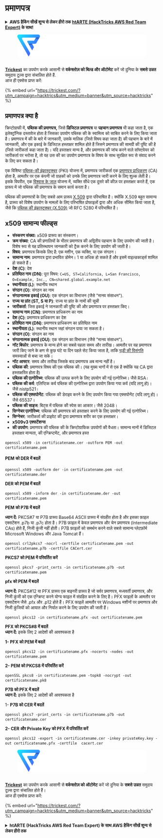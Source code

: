 # प्रमाणपत्र

<details>

<summary><strong>AWS हैकिंग सीखें शून्य से लेकर हीरो तक</strong> <a href="https://training.hacktricks.xyz/courses/arte"><strong>htARTE (HackTricks AWS Red Team Expert)</strong></a><strong> के साथ!</strong></summary>

HackTricks का समर्थन करने के अन्य तरीके:

* यदि आप चाहते हैं कि आपकी **कंपनी का विज्ञापन HackTricks में दिखाई दे** या **HackTricks को PDF में डाउनलोड करें**, तो [**सब्सक्रिप्शन प्लान्स**](https://github.com/sponsors/carlospolop) देखें!
* [**आधिकारिक PEASS & HackTricks स्वैग**](https://peass.creator-spring.com) प्राप्त करें
* [**The PEASS Family**](https://opensea.io/collection/the-peass-family) की खोज करें, हमारे विशेष [**NFTs**](https://opensea.io/collection/the-peass-family) का संग्रह
* 💬 [**Discord group**](https://discord.gg/hRep4RUj7f) में **शामिल हों** या [**telegram group**](https://t.me/peass) में या **Twitter** पर मुझे 🐦 [**@carlospolopm**](https://twitter.com/carlospolopm) **का अनुसरण करें**.
* **HackTricks** के [**github repos**](https://github.com/carlospolop/hacktricks) और [**HackTricks Cloud**](https://github.com/carlospolop/hacktricks-cloud) में PRs सबमिट करके अपनी हैकिंग तकनीकें साझा करें.

</details>

<figure><img src="../.gitbook/assets/image (3) (1) (1) (1).png" alt=""><figcaption></figcaption></figure>

\
[**Trickest**](https://trickest.com/?utm_campaign=hacktrics&utm_medium=banner&utm_source=hacktricks) का उपयोग करके आसानी से **वर्कफ्लोज़ को बिल्ड और ऑटोमेट** करें जो दुनिया के **सबसे उन्नत** समुदाय टूल्स द्वारा संचालित होते हैं.\
आज ही एक्सेस प्राप्त करें:

{% embed url="https://trickest.com/?utm_campaign=hacktrics&utm_medium=banner&utm_source=hacktricks" %}

## प्रमाणपत्र क्या है

क्रिप्टोग्राफी में, **पब्लिक की प्रमाणपत्र,** जिसे **डिजिटल प्रमाणपत्र** या **पहचान प्रमाणपत्र** भी कहा जाता है, एक इलेक्ट्रॉनिक दस्तावेज होता है जिसका उपयोग पब्लिक की के स्वामित्व को साबित करने के लिए किया जाता है। प्रमाणपत्र में की के बारे में जानकारी, उसके मालिक (जिसे विषय कहा जाता है) की पहचान के बारे में जानकारी, और एक इकाई के डिजिटल हस्ताक्षर शामिल होते हैं जिसने प्रमाणपत्र की सामग्री की पुष्टि की है (जिसे जारीकर्ता कहा जाता है)। यदि हस्ताक्षर मान्य है, और प्रमाणपत्र की जांच करने वाले सॉफ्टवेयर को जारीकर्ता पर भरोसा है, तो वह उस की का उपयोग प्रमाणपत्र के विषय के साथ सुरक्षित रूप से संवाद करने के लिए कर सकता है।

एक विशिष्ट [पब्लिक-की इंफ्रास्ट्रक्चर](https://en.wikipedia.org/wiki/Public-key_infrastructure) (PKI) योजना में, प्रमाणपत्र जारीकर्ता एक [प्रमाणपत्र प्राधिकरण](https://en.wikipedia.org/wiki/Certificate_authority) (CA) होता है, आमतौर पर एक कंपनी जो ग्राहकों को उनके लिए प्रमाणपत्र जारी करने के लिए शुल्क लेती है। इसके विपरीत, एक [विश्वास के जाल](https://en.wikipedia.org/wiki/Web_of_trust) योजना में, व्यक्ति सीधे एक दूसरे की कीज़ पर हस्ताक्षर करते हैं, एक प्रारूप में जो पब्लिक की प्रमाणपत्र के समान कार्य करता है।

पब्लिक की प्रमाणपत्रों के लिए सबसे आम प्रारूप [X.509](https://en.wikipedia.org/wiki/X.509) द्वारा परिभाषित है। क्योंकि X.509 बहुत सामान्य है, प्रारूप को विशेष उपयोग के मामलों के लिए परिभाषित प्रोफाइलों द्वारा और अधिक सीमित किया जाता है, जैसे कि [पब्लिक की इंफ्रास्ट्रक्चर (X.509)](https://en.wikipedia.org/wiki/PKIX) जो RFC 5280 में परिभाषित है।

## x509 सामान्य फील्ड्स

* **संस्करण संख्या:** x509 प्रारूप का संस्करण।
* **क्रम संख्या**: CA की प्रणालियों के भीतर प्रमाणपत्र की अद्वितीय पहचान के लिए उपयोग की जाती है। विशेष रूप से यह प्रतिस्थापन जानकारी को ट्रैक करने के लिए उपयोग की जाती है।
* **विषय**: प्रमाणपत्र किसके लिए है: एक मशीन, एक व्यक्ति, या एक संगठन।
* **सामान्य नाम**: प्रमाणपत्र द्वारा प्रभावित डोमेन। 1 या अधिक हो सकते हैं और इसमें वाइल्डकार्ड्स शामिल हो सकते हैं।
* **देश (C)**: देश
* **प्रतिष्ठित नाम (DN)**: पूरा विषय: `C=US, ST=California, L=San Francisco, O=Example, Inc., CN=shared.global.example.net`
* **स्थानीयता (L)**: स्थानीय स्थान
* **संगठन (O)**: संगठन का नाम
* **संगठनात्मक इकाई (OU)**: एक संगठन का विभाजन (जैसे "मानव संसाधन").
* **राज्य या प्रांत (ST, S या P)**: राज्य या प्रांत के नामों की सूची
* **जारीकर्ता**: जिस इकाई ने जानकारी की पुष्टि की और प्रमाणपत्र पर हस्ताक्षर किए।
* **सामान्य नाम (CN)**: प्रमाणपत्र प्राधिकरण का नाम
* **देश (C)**: प्रमाणपत्र प्राधिकरण का देश
* **प्रतिष्ठित नाम (DN)**: प्रमाणपत्र प्राधिकरण का प्रतिष्ठित नाम
* **स्थानीयता (L)**: स्थानीय स्थान जहां संगठन पाया जा सकता है।
* **संगठन (O)**: संगठन का नाम
* **संगठनात्मक इकाई (OU)**: एक संगठन का विभाजन (जैसे "मानव संसाधन").
* **नॉट बिफोर**: प्रमाणपत्र के मान्य होने का सबसे पहला समय और तारीख। आमतौर पर यह प्रमाणपत्र जारी किए जाने के क्षण से कुछ घंटे या दिन पहले सेट किया जाता है, ताकि [घड़ी की विसंगति](https://en.wikipedia.org/wiki/Clock_skew#On_a_network) समस्याओं से बचा जा सके।
* **नॉट आफ्टर**: समय और तारीख जिसके बाद प्रमाणपत्र अब मान्य नहीं है।
* **पब्लिक की**: प्रमाणपत्र विषय की एक पब्लिक की। (यह मुख्य भागों में से एक है क्योंकि यह CA द्वारा हस्ताक्षरित होता है)
* **पब्लिक की एल्गोरिथ्म**: पब्लिक की उत्पन्न करने के लिए उपयोग की गई एल्गोरिथ्म। जैसे RSA।
* **पब्लिक की कर्व**: एलिप्टिक कर्व पब्लिक की एल्गोरिथ्म द्वारा उपयोग किया गया कर्व (यदि लागू हो)। जैसे nistp521।
* **पब्लिक की एक्सपोनेंट**: पब्लिक की डेराइव करने के लिए उपयोग किया गया एक्सपोनेंट (यदि लागू हो)। जैसे 65537।
* **पब्लिक की साइज**: बिट्स में पब्लिक की स्पेस का आकार। जैसे 2048।
* **सिग्नेचर एल्गोरिथ्म**: पब्लिक की प्रमाणपत्र को हस्ताक्षर करने के लिए उपयोग की गई एल्गोरिथ्म।
* **सिग्नेचर**: जारीकर्ता की प्राइवेट की द्वारा प्रमाणपत्र शरीर का एक हस्ताक्षर।
* **x509v3 एक्सटेंशन्स**
* **की उपयोग**: प्रमाणपत्र की पब्लिक की के क्रिप्टोग्राफिक उपयोगों की वैधता। सामान्य मानों में डिजिटल हस्ताक्षर मान्यता, की एन्क्रिप्टमेंट, और प्रमाणपत्र हस्त
```
openssl x509 -in certificatename.cer -outform PEM -out certificatename.pem
```
#### **PEM को DER में बदलें**
```
openssl x509 -outform der -in certificatename.pem -out certificatename.der
```
**DER को PEM में बदलें**
```
openssl x509 -inform der -in certificatename.der -out certificatename.pem
```
**PEM को P7B में बदलें**

**ध्यान दें:** PKCS#7 या P7B प्रारूप Base64 ASCII प्रारूप में संग्रहीत होता है और इसका फ़ाइल एक्सटेंशन .p7b या .p7c होता है। P7B फ़ाइल में केवल प्रमाणपत्र और चेन प्रमाणपत्र (Intermediate CAs) होते हैं, निजी कुंजी नहीं होती। P7B फ़ाइलों को समर्थन करने वाले सबसे सामान्य प्लेटफ़ॉर्म Microsoft Windows और Java Tomcat हैं।
```
openssl crl2pkcs7 -nocrl -certfile certificatename.pem -out certificatename.p7b -certfile CACert.cer
```
**PKCS7 को PEM में परिवर्तित करें**
```
openssl pkcs7 -print_certs -in certificatename.p7b -out certificatename.pem
```
**pfx को PEM में बदलें**

**ध्यान दें:** PKCS#12 या PFX प्रारूप एक बाइनरी प्रारूप है जो सर्वर प्रमाणपत्र, मध्यवर्ती प्रमाणपत्र, और निजी कुंजी को एक एन्क्रिप्ट करने योग्य फाइल में संग्रहित करने के लिए है। PFX फाइलों के आमतौर पर एक्सटेंशन जैसे .pfx और .p12 होते हैं। PFX फाइलें आमतौर पर Windows मशीनों पर प्रमाणपत्र और निजी कुंजियों को आयात और निर्यात करने के लिए उपयोग की जाती हैं।
```
openssl pkcs12 -in certificatename.pfx -out certificatename.pem
```
**PFX को PKCS#8 में बदलें**\
**ध्यान दें:** इसके लिए 2 आदेशों की आवश्यकता है

**1- PFX को PEM में बदलें**
```
openssl pkcs12 -in certificatename.pfx -nocerts -nodes -out certificatename.pem
```
**2- PEM को PKCS8 में परिवर्तित करें**
```
openSSL pkcs8 -in certificatename.pem -topk8 -nocrypt -out certificatename.pk8
```
**P7B को PFX में बदलें**\
**ध्यान दें:** इसके लिए 2 आदेशों की आवश्यकता है

1- **P7B को CER में बदलें**
```
openssl pkcs7 -print_certs -in certificatename.p7b -out certificatename.cer
```
**2- CER और Private Key को PFX में परिवर्तित करें**
```
openssl pkcs12 -export -in certificatename.cer -inkey privateKey.key -out certificatename.pfx -certfile  cacert.cer
```
<figure><img src="../.gitbook/assets/image (3) (1) (1) (1).png" alt=""><figcaption></figcaption></figure>

\
[**Trickest**](https://trickest.com/?utm\_campaign=hacktrics\&utm\_medium=banner\&utm\_source=hacktricks) का उपयोग करके आसानी से **वर्कफ्लोज़ को ऑटोमेट** करें जो दुनिया के **सबसे उन्नत** समुदाय टूल्स द्वारा संचालित होते हैं।\
आज ही एक्सेस प्राप्त करें:

{% embed url="https://trickest.com/?utm_campaign=hacktrics&utm_medium=banner&utm_source=hacktricks" %}

<details>

<summary><strong>htARTE (HackTricks AWS Red Team Expert) के साथ AWS हैकिंग सीखें शून्य से लेकर हीरो तक</strong></summary>

HackTricks का समर्थन करने के अन्य तरीके:

* यदि आप चाहते हैं कि आपकी **कंपनी का विज्ञापन HackTricks में दिखाई दे** या **HackTricks को PDF में डाउनलोड करें**, तो [**सब्सक्रिप्शन प्लान्स**](https://github.com/sponsors/carlospolop) देखें!
* [**आधिकारिक PEASS & HackTricks स्वैग**](https://peass.creator-spring.com) प्राप्त करें
* [**The PEASS Family**](https://opensea.io/collection/the-peass-family) की खोज करें, हमारा विशेष [**NFTs**](https://opensea.io/collection/the-peass-family) संग्रह
* 💬 [**Discord group**](https://discord.gg/hRep4RUj7f) में **शामिल हों** या [**telegram group**](https://t.me/peass) में या **Twitter** 🐦 पर मुझे **फॉलो** करें [**@carlospolopm**](https://twitter.com/carlospolopm)**.**
* [**HackTricks**](https://github.com/carlospolop/hacktricks) और [**HackTricks Cloud**](https://github.com/carlospolop/hacktricks-cloud) github रेपोज़ में PRs सबमिट करके अपनी हैकिंग ट्रिक्स साझा करें।

</details>

